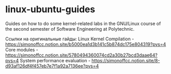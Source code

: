 # linux-ubuntu-guides
Guides on how to do some kernel-related labs in the GNU/Linux course of the second semester of Software Engineering at Polytechnic.

Ссылки на оригинальные гайды:
Linux Kernel Compilation - https://simonoffcc.notion.site/b5000ea1d3b141c5b874dc175e804319?pvs=4
Core modules - https://simonoffcc.notion.site/5780494360074cd2a30b27bcd3daae64?pvs=4
System performance evaluation - https://simonoffcc.notion.site/8-d93af126df4f457eb7e7f1a92a7136ee?pvs=4
